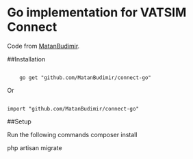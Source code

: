 # Go implementation for VATSIM Connect


Code from [MatanBudimir](https://github.com/MatanBudimir).

##Installation

<code>
    go get "github.com/MatanBudimir/connect-go"
</code>

Or

<code>
import "github.com/MatanBudimir/connect-go"
</code>

##Setup


Run the following commands composer install

php artisan migrate

